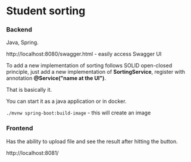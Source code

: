 # Student sorting

### Backend

Java, Spring.

http://localhost:8080/swagger.html - easily access Swagger UI

To add a new implementation of sorting follows SOLID open-closed principle, 
just add a new implementation of **SortingService**, 
register with annotation **@Service("name at the UI")**.

That is basically it.

You can start it as a java application or in docker. 

```./mvnw spring-boot:build-image``` - this will create an image


### Frontend

Has the ability to upload file and see the result after hitting the button.

http://localhost:8081/